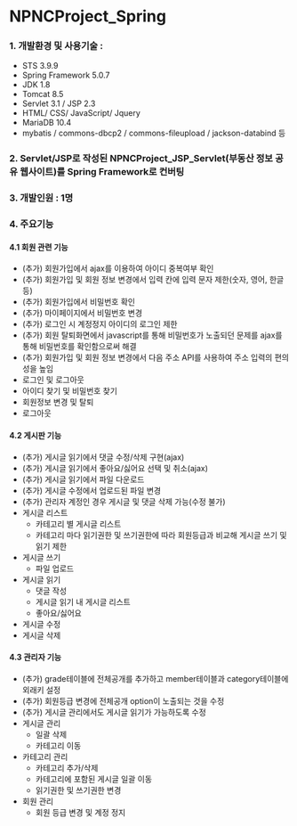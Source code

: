 # NPNCProject_Spring
### 1. 개발환경 및 사용기술 : 
- STS 3.9.9  
- Spring Framework 5.0.7
- JDK 1.8 
- Tomcat 8.5  
- Servlet 3.1 / JSP 2.3
- HTML/ CSS/ JavaScript/ Jquery
- MariaDB 10.4
- mybatis / commons-dbcp2 / commons-fileupload / jackson-databind 등
### 2. Servlet/JSP로 작성된 NPNCProject_JSP_Servlet(부동산 정보 공유 웹사이트)를 Spring Framework로 컨버팅
### 3. 개발인원 : 1명
### 4. 주요기능
#### 4.1 회원 관련 기능
- (추가) 회원가입에서 ajax를 이용하여 아이디 중복여부 확인  
- (추가) 회원가입 및 회원 정보 변경에서 입력 칸에 입력 문자 제한(숫자, 영어, 한글 등)
- (추가) 회원가입에서 비밀번호 확인  
- (추가) 마이페이지에서 비밀번호 변경  
- (추가) 로그인 시 계정정지 아이디의 로그인 제한
- (추가) 회원 탈퇴화면에서 javascript를 통해 비밀번호가 노출되던 문제를 ajax를 통해 비밀번호를 확인함으로써 해결  
- (추가) 회원가입 및 회원 정보 변경에서 다음 주소 API를 사용하여 주소 입력의 편의성을 높임
- 로그인 및 로그아웃  
- 아이디 찾기 및 비밀번호 찾기  
- 회원정보 변경 및 탈퇴
- 로그아웃
#### 4.2 게시판 기능 
- (추가) 게시글 읽기에서 댓글 수정/삭제 구현(ajax)  
- (추가) 게시글 읽기에서 좋아요/싫어요 선택 및 취소(ajax)  
- (추가) 게시글 읽기에서 파일 다운로드
- (추가) 게시글 수정에서 업로드된 파일 변경  
- (추가) 관리자 계정인 경우 게시글 및 댓글 삭제 가능(수정 불가)
- 게시글 리스트
  - 카테고리 별 게시글 리스트
  - 카테고리 마다 읽기권한 및 쓰기권한에 따라 회원등급과 비교해 게시글 쓰기 및 읽기 제한
- 게시글 쓰기  
  - 파일 업로드
- 게시글 읽기
  - 댓글 작성
  - 게시글 읽기 내 게시글 리스트
  - 좋아요/싫어요
- 게시글 수정  
- 게시글 삭제  
#### 4.3 관리자 기능 
- (추가) grade테이블에 전체공개를 추가하고 member테이블과 category테이블에 외래키 설정
- (추가) 회원등급 변경에 전체공개 option이 노출되는 것을 수정
- (추가) 게시글 관리에서도 게시글 읽기가 가능하도록 수정
- 게시글 관리 
  - 일괄 삭제 
  - 카테고리 이동 
- 카테고리 관리 
  - 카테고리 추가/삭제
  - 카테고리에 포함된 게시글 일괄 이동 
  - 읽기권한 및 쓰기권한 변경
- 회원 관리 
  - 회원 등급 변경 및 계정 정지
